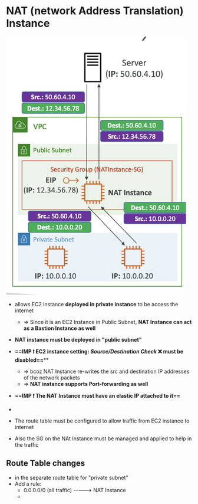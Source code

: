 
# NAT (network Address Translation) Instance
![imag](../../img/Pasted_image_20240430171339.png)
- allows EC2 instance **deployed in private instance** to be access the internet
	- => Since it is an EC2 Instance in Public Subnet, **NAT Instance can act as a Bastion Instance as well**
- **NAT instance must be deployed in "public subnet"**
- **==IMP ❗️ EC2 instance setting: *Source/Destination Check* ❌ must be disabled==****
	- => bcoz NAT Instance re-writes the src and destination IP addresses of the network packets
	- => **NAT instance supports Port-forwarding as well**
- **==IMP ❗️ The NAT Instance must have an elastic IP attached to it==**

- 
- The route table must be configured to allow traffic from EC2 instance to internet
- Also the SG on the NAt Instance must be managed and applied to help in the traffic

## Route Table changes

 - in the separate route table for "private subnet"
 - Add a rule:
	 - 0.0.0.0/0 (all traffic) -----> NAT Instance
	- 
